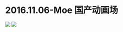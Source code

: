 # 2016.11.06-Moe 国产动画场
![](https://bilicoverimg.github.io/2016/2016.11.06-2016哔哩哔哩萌战%28国产动漫场开赛%29.png)
![](https://bilicover2016.github.io/2016.11.06.jpg)